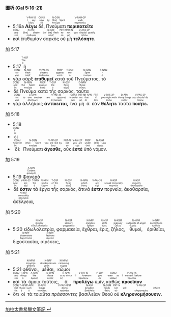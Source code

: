 #### 圖析 (Gal 5:16-21)

- <rt>5:16a</rt> <RUBY><ruby><ruby><strong>Λέγω</strong><rt>λέγω</rt></ruby><rt>I say</rt></ruby><rt>V-PAI-1S</rt></RUBY> <RUBY><ruby><ruby>δέ,<rt>δέ</rt></ruby><rt>now</rt></ruby><rt>CONJ</rt></RUBY> <RUBY><ruby><ruby>Πνεύματι<rt>πνεῦμα</rt></ruby><rt>by [the] Spirit</rt></ruby><rt>N-DSN</rt></RUBY> <RUBY><ruby><ruby><strong>περιπατεῖτε</strong><rt>περιπατέω</rt></ruby><rt>walk</rt></ruby><rt>V-PAM-2P</rt></RUBY>
- <RUBY><ruby><ruby>καὶ<rt>καί</rt></ruby><rt>and</rt></ruby><rt>CONJ</rt></RUBY> <RUBY><ruby><ruby>ἐπιθυμίαν<rt>ἐπιθυμία</rt></ruby><rt>[the] desire</rt></ruby><rt>N-ASF</rt></RUBY> <RUBY><ruby><ruby>σαρκὸς<rt>σάρξ</rt></ruby><rt>[of the] flesh</rt></ruby><rt>N-GSF</rt></RUBY> <RUBY><ruby><ruby>οὐ<rt>οὐ</rt></ruby><rt>no</rt></ruby><rt>PRT-N</rt></RUBY> <RUBY><ruby><ruby>μὴ<rt>μή</rt></ruby><rt>not</rt></ruby><rt>PRT-N</rt></RUBY> <RUBY><ruby><ruby><strong>τελέσητε.</strong><rt>τελέω</rt></ruby><rt>you should gratify</rt></ruby><rt>V-AAS-2P</rt></RUBY>

加 5:17 
- <rt>5:17</rt> <RUBY><ruby><ruby>ἡ<rt>ὁ</rt></ruby><rt>The</rt></ruby><rt>T-NSF</rt></RUBY>
- <RUBY><ruby><ruby>γὰρ<rt>γάρ</rt></ruby><rt>for</rt></ruby><rt>CONJ</rt></RUBY> <RUBY><ruby><ruby>σὰρξ<rt>σάρξ</rt></ruby><rt>flesh</rt></ruby><rt>N-NSF</rt></RUBY> <RUBY><ruby><ruby><strong>ἐπιθυμεῖ</strong><rt>ἐπιθυμέω</rt></ruby><rt>desires</rt></ruby><rt>V-PAI-3S</rt></RUBY> <RUBY><ruby><ruby>κατὰ<rt>κατά</rt></ruby><rt>against</rt></ruby><rt>PREP</rt></RUBY> <RUBY><ruby><ruby>τοῦ<rt>ὁ</rt></ruby><rt>the</rt></ruby><rt>T-GSN</rt></RUBY> <RUBY><ruby><ruby>Πνεύματος,<rt>πνεῦμα</rt></ruby><rt>Spirit</rt></ruby><rt>N-GSN</rt></RUBY> <RUBY><ruby><ruby>τὸ<rt>ὁ</rt></ruby><rt>-</rt></ruby><rt>T-NSN</rt></RUBY>
- <RUBY><ruby><ruby>δὲ<rt>δέ</rt></ruby><rt>and</rt></ruby><rt>CONJ</rt></RUBY> <RUBY><ruby><ruby>Πνεῦμα<rt>πνεῦμα</rt></ruby><rt>the Spirit</rt></ruby><rt>N-NSN</rt></RUBY> <RUBY><ruby><ruby>κατὰ<rt>κατά</rt></ruby><rt>against</rt></ruby><rt>PREP</rt></RUBY> <RUBY><ruby><ruby>τῆς<rt>ὁ</rt></ruby><rt>the</rt></ruby><rt>T-GSF</rt></RUBY> <RUBY><ruby><ruby>σαρκός,<rt>σάρξ</rt></ruby><rt>flesh</rt></ruby><rt>N-GSF</rt></RUBY> <RUBY><ruby><ruby>ταῦτα<rt>οὗτος</rt></ruby><rt>these</rt></ruby><rt>D-NPN</rt></RUBY>
- <RUBY><ruby><ruby>γὰρ<rt>γάρ</rt></ruby><rt>for</rt></ruby><rt>CONJ</rt></RUBY> <RUBY><ruby><ruby>ἀλλήλοις<rt>ἀλλήλων</rt></ruby><rt>to one another</rt></ruby><rt>C-DPN</rt></RUBY> <RUBY><ruby><ruby><strong>ἀντίκειται,</strong><rt>ἀντίκειμαι</rt></ruby><rt>are opposed</rt></ruby><rt>V-PNI-3S</rt></RUBY> <RUBY><ruby><ruby>ἵνα<rt>ἵνα</rt></ruby><rt>in order</rt></ruby><rt>CONJ</rt></RUBY> <RUBY><ruby><ruby>μὴ<rt>μή</rt></ruby><rt>not</rt></ruby><rt>PRT-N</rt></RUBY> <RUBY><ruby><ruby>ἃ<rt>ὅς</rt></ruby><rt>that</rt></ruby><rt>R-APN</rt></RUBY> <RUBY><ruby><ruby>ἐὰν<rt>ἐάν</rt></ruby><rt>if</rt></ruby><rt>PRT</rt></RUBY> <RUBY><ruby><ruby><strong>θέλητε</strong><rt>θέλω</rt></ruby><rt>you might wish</rt></ruby><rt>V-PAS-2P</rt></RUBY> <RUBY><ruby><ruby>ταῦτα<rt>οὗτος</rt></ruby><rt>those things</rt></ruby><rt>D-APN</rt></RUBY> <RUBY><ruby><ruby><strong>ποιῆτε.</strong><rt>ποιέω</rt></ruby><rt>you should do</rt></ruby><rt>V-PAS-2P</rt></RUBY>

加 5:18 
- <rt>5:18</rt>
- <RUBY><ruby><ruby>εἰ<rt>εἰ</rt></ruby><rt>If</rt></ruby><rt>CONJ</rt></RUBY>
- <RUBY><ruby><ruby>δὲ<rt>δέ</rt></ruby><rt>however</rt></ruby><rt>CONJ</rt></RUBY> <RUBY><ruby><ruby>Πνεύματι<rt>πνεῦμα</rt></ruby><rt>[the] Spirit</rt></ruby><rt>N-DSN</rt></RUBY> <RUBY><ruby><ruby><strong>ἄγεσθε,</strong><rt>ἄγω</rt></ruby><rt>you are led by</rt></ruby><rt>V-PPI-2P</rt></RUBY> <RUBY><ruby><ruby>οὐκ<rt>οὐ</rt></ruby><rt>not</rt></ruby><rt>PRT-N</rt></RUBY> <RUBY><ruby><ruby><strong>ἐστὲ</strong><rt>εἰμί</rt></ruby><rt>you are</rt></ruby><rt>V-PAI-2P</rt></RUBY> <RUBY><ruby><ruby>ὑπὸ<rt>ὑπό</rt></ruby><rt>under</rt></ruby><rt>PREP</rt></RUBY> <RUBY><ruby><ruby>νόμον.<rt>νόμος</rt></ruby><rt>[the] Law</rt></ruby><rt>N-ASM</rt></RUBY>

加 5:19 
- <rt>5:19</rt> <RUBY><ruby><ruby>Φανερὰ<rt>φανερός</rt></ruby><rt>Evident</rt></ruby><rt>A-NPN</rt></RUBY>
- <RUBY><ruby><ruby>δέ<rt>δέ</rt></ruby><rt>now</rt></ruby><rt>CONJ</rt></RUBY> <RUBY><ruby><ruby><strong>ἐστιν</strong><rt>εἰμί</rt></ruby><rt>are</rt></ruby><rt>V-PAI-3S</rt></RUBY> <RUBY><ruby><ruby>τὰ<rt>ὁ</rt></ruby><rt>the</rt></ruby><rt>T-NPN</rt></RUBY> <RUBY><ruby><ruby>ἔργα<rt>ἔργον</rt></ruby><rt>works</rt></ruby><rt>N-NPN</rt></RUBY> <RUBY><ruby><ruby>τῆς<rt>ὁ</rt></ruby><rt>of the</rt></ruby><rt>T-GSF</rt></RUBY> <RUBY><ruby><ruby>σαρκός,<rt>σάρξ</rt></ruby><rt>flesh</rt></ruby><rt>N-GSF</rt></RUBY> <RUBY><ruby><ruby>ἅτινά<rt>ὅστις</rt></ruby><rt>which</rt></ruby><rt>R-NPN</rt></RUBY> <RUBY><ruby><ruby><strong>ἐστιν</strong><rt>εἰμί</rt></ruby><rt>are</rt></ruby><rt>V-PAI-3S</rt></RUBY> <RUBY><ruby><ruby>πορνεία,<rt>πορνεία</rt></ruby><rt>sexual immorality</rt></ruby><rt>N-NSF</rt></RUBY> <RUBY><ruby><ruby>ἀκαθαρσία,<rt>ἀκαθαρσία</rt></ruby><rt>impurity</rt></ruby><rt>N-NSF</rt></RUBY> <RUBY><ruby><ruby>ἀσέλγεια,<rt>ἀσέλγεια</rt></ruby><rt>sensuality</rt></ruby><rt>N-NSF</rt></RUBY>

加 5:20 
- <rt>5:20</rt> <RUBY><ruby><ruby>εἰδωλολατρία,<rt>εἰδωλολατρεία</rt></ruby><rt>idolatry</rt></ruby><rt>N-NSF</rt></RUBY> <RUBY><ruby><ruby>φαρμακεία,<rt>φαρμακεία</rt></ruby><rt>sorcery</rt></ruby><rt>N-NSF</rt></RUBY> <RUBY><ruby><ruby>ἔχθραι,<rt>ἔχθρα</rt></ruby><rt>enmities</rt></ruby><rt>N-NPF</rt></RUBY> <RUBY><ruby><ruby>ἔρις,<rt>ἔρις</rt></ruby><rt>strife</rt></ruby><rt>N-NSF</rt></RUBY> <RUBY><ruby><ruby>ζῆλος,<rt>ζῆλος</rt></ruby><rt>jealousy</rt></ruby><rt>N-NSM</rt></RUBY> <RUBY><ruby><ruby>θυμοί,<rt>θυμός</rt></ruby><rt>outbursts of anger</rt></ruby><rt>N-NPM</rt></RUBY> <RUBY><ruby><ruby>ἐριθεῖαι,<rt>ἐριθεία</rt></ruby><rt>contentions</rt></ruby><rt>N-NPF</rt></RUBY> <RUBY><ruby><ruby>διχοστασίαι,<rt>διχοστασία</rt></ruby><rt>dissensions</rt></ruby><rt>N-NPF</rt></RUBY> <RUBY><ruby><ruby>αἱρέσεις,<rt>αἵρεσις</rt></ruby><rt>factions</rt></ruby><rt>N-NPF</rt></RUBY>

加 5:21 
- <rt>5:21</rt> <RUBY><ruby><ruby>φθόνοι,<rt>φθόνος</rt></ruby><rt>envyings</rt></ruby><rt>N-NPM</rt></RUBY> <RUBY><ruby><ruby>μέθαι,<rt>μέθη</rt></ruby><rt>drunkennesses</rt></ruby><rt>N-NPF</rt></RUBY> <RUBY><ruby><ruby>κῶμοι<rt>κῶμος</rt></ruby><rt>carousing</rt></ruby><rt>N-NPM</rt></RUBY>
- <RUBY><ruby><ruby>καὶ<rt>καί</rt></ruby><rt>and</rt></ruby><rt>CONJ</rt></RUBY> <RUBY><ruby><ruby>τὰ<rt>ὁ</rt></ruby><rt>things</rt></ruby><rt>T-NPN</rt></RUBY> <RUBY><ruby><ruby>ὅμοια<rt>ὅμοιος</rt></ruby><rt>like</rt></ruby><rt>A-NPN</rt></RUBY> <RUBY><ruby><ruby>τούτοις,<rt>οὗτος</rt></ruby><rt>these</rt></ruby><rt>D-DPN</rt></RUBY> <RUBY><ruby><ruby>ἃ<rt>ὅς</rt></ruby><rt>as to which</rt></ruby><rt>R-APN</rt></RUBY> <RUBY><ruby><ruby><strong>προλέγω</strong><rt>προλέγω</rt></ruby><rt>I forewarn</rt></ruby><rt>V-PAI-1S</rt></RUBY> <RUBY><ruby><ruby>ὑμῖν,<rt>σύ</rt></ruby><rt>you</rt></ruby><rt>P-2DP</rt></RUBY> <RUBY><ruby><ruby>καθὼς<rt>καθώς</rt></ruby><rt>even as</rt></ruby><rt>CONJ</rt></RUBY> <RUBY><ruby><ruby><strong>προεῖπον</strong><rt>προέπω</rt></ruby><rt>I warned before</rt></ruby><rt>V-AAI-1S</rt></RUBY>
- <RUBY><ruby><ruby>ὅτι<rt>ὅτι</rt></ruby><rt>that</rt></ruby><rt>CONJ</rt></RUBY> <RUBY><ruby><ruby>οἱ<rt>ὁ</rt></ruby><rt>those</rt></ruby><rt>T-NPM</rt></RUBY> <RUBY><ruby><ruby>τὰ<rt>ὁ</rt></ruby><rt>such</rt></ruby><rt>T-APN</rt></RUBY> <RUBY><ruby><ruby>τοιαῦτα<rt>τοιοῦτος</rt></ruby><rt>things</rt></ruby><rt>D-APN</rt></RUBY> <RUBY><ruby><ruby><em>πράσσοντες</em><rt>πράσσω</rt></ruby><rt>doing</rt></ruby><rt>V-PAP-NPM</rt></RUBY> <RUBY><ruby><ruby>βασιλείαν<rt>βασιλεία</rt></ruby><rt>kingdom</rt></ruby><rt>N-ASF</rt></RUBY> <RUBY><ruby><ruby>Θεοῦ<rt>θεός</rt></ruby><rt>Gods</rt></ruby><rt>N-GSM</rt></RUBY> <RUBY><ruby><ruby>οὐ<rt>οὐ</rt></ruby><rt>not</rt></ruby><rt>PRT-N</rt></RUBY> <RUBY><ruby><ruby><strong>κληρονομήσουσιν.</strong><rt>κληρονομέω</rt></ruby><rt>will inherit</rt></ruby><rt>V-FAI-3P</rt></RUBY>








---
[加拉太書希臘文筆記 ↵](Galatians-Notes.md)